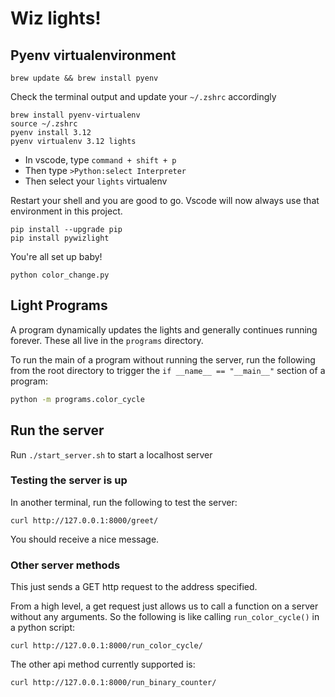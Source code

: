# Wiz lights!


## Pyenv virtualenvironment
```
brew update && brew install pyenv
```
Check the terminal output and update your `~/.zshrc` accordingly

```
brew install pyenv-virtualenv
source ~/.zshrc
pyenv install 3.12
pyenv virtualenv 3.12 lights
```

- In vscode, type `command + shift + p`
- Then type `>Python:select Interpreter`
- Then select your `lights` virtualenv

Restart your shell and you are good to go. 
Vscode will now always use that environment in this project. 

```
pip install --upgrade pip
pip install pywizlight
```

You're all set up baby!
```
python color_change.py
```

## Light Programs
A program dynamically updates the lights and generally continues running forever. 
These all live in the `programs` directory.

To run the main of a program without running the server, run the following from the root directory
 to trigger the `if __name__ == "__main__"` section of a program:
```bash
python -m programs.color_cycle
```
## Run the server
Run `./start_server.sh` to start a localhost server

### Testing the server is up
In another terminal, run the following to test the server:
```
curl http://127.0.0.1:8000/greet/
```
You should receive a nice message. 

### Other server methods
This just sends a GET http request to the address specified.

From a high level, a get request just allows us to call a function on a server
without any arguments. So the following is like calling `run_color_cycle()` in a python script:

```
curl http://127.0.0.1:8000/run_color_cycle/
```

The other api method currently supported is:
```
curl http://127.0.0.1:8000/run_binary_counter/
```